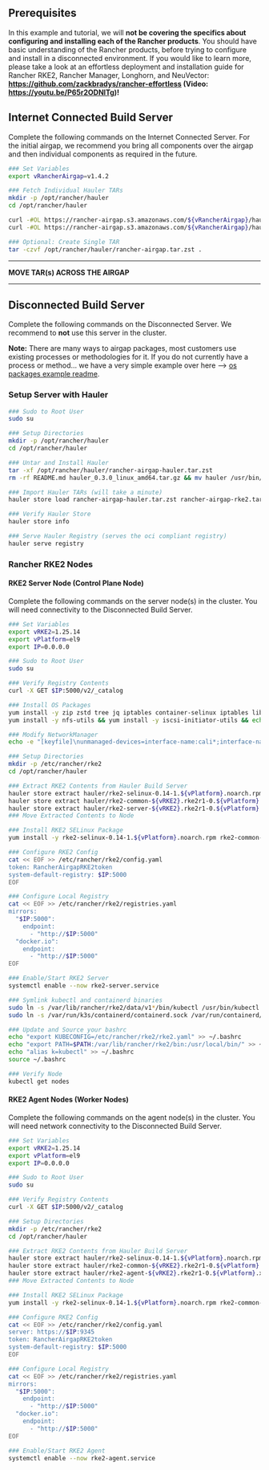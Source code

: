 ## Prerequisites

In this example and tutorial, we will **not be covering the specifics about configuring and installing each of the Rancher products**. You should have basic understanding of the Rancher products, before trying to configure and install in a disconnected environment. If you would like to learn more, please take a look at an effortless deployment and installation guide for Rancher RKE2, Rancher Manager, Longhorn, and NeuVector: **https://github.com/zackbradys/rancher-effortless (Video: https://youtu.be/P65r2ODNlTg)!**

## Internet Connected Build Server

Complete the following commands on the Internet Connected Server. For the initial airgap, we recommend you bring all components over the airgap and then individual components as required in the future.

```bash
### Set Variables
export vRancherAirgap=v1.4.2

### Fetch Individual Hauler TARs
mkdir -p /opt/rancher/hauler
cd /opt/rancher/hauler

curl -#OL https://rancher-airgap.s3.amazonaws.com/${vRancherAirgap}/hauler/hauler/rancher-airgap-hauler.tar.zst
curl -#OL https://rancher-airgap.s3.amazonaws.com/${vRancherAirgap}/hauler/rke2/rancher-airgap-rke2.tar.zst

### Optional: Create Single TAR
tar -czvf /opt/rancher/hauler/rancher-airgap.tar.zst .
```

---

**MOVE TAR(s) ACROSS THE AIRGAP**

---

## Disconnected Build Server

Complete the following commands on the Disconnected Server. We recommend to **not** use this server in the cluster.

**Note:** There are many ways to airgap packages, most customers use existing processes or methodologies for it. If you do not currently have a process or method... we have a very simple example over here --> [os packages example readme](os-packages-example.md).

### Setup Server with Hauler
```bash
### Sudo to Root User
sudo su

### Setup Directories
mkdir -p /opt/rancher/hauler
cd /opt/rancher/hauler

### Untar and Install Hauler
tar -xf /opt/rancher/hauler/rancher-airgap-hauler.tar.zst
rm -rf README.md hauler_0.3.0_linux_amd64.tar.gz && mv hauler /usr/bin/hauler

### Import Hauler TARs (will take a minute)
hauler store load rancher-airgap-hauler.tar.zst rancher-airgap-rke2.tar.zst

### Verify Hauler Store
hauler store info

### Serve Hauler Registry (serves the oci compliant registry)
hauler serve registry
```

### Rancher RKE2 Nodes

#### RKE2 Server Node (Control Plane Node)

Complete the following commands on the server node(s) in the cluster. You will need connectivity to the Disconnected Build Server.

```bash
### Set Variables
export vRKE2=1.25.14
export vPlatform=el9
export IP=0.0.0.0

### Sudo to Root User
sudo su

### Verify Registry Contents
curl -X GET $IP:5000/v2/_catalog

### Install OS Packages
yum install -y zip zstd tree jq iptables container-selinux iptables libnetfilter_conntrack libnfnetlink libnftnl policycoreutils-python-utils cryptsetup
yum install -y nfs-utils && yum install -y iscsi-initiator-utils && echo "InitiatorName=$(/sbin/iscsi-iname)" > /etc/iscsi/initiatorname.iscsi && systemctl enable --now iscsid

### Modify NetworkManager
echo -e "[keyfile]\nunmanaged-devices=interface-name:cali*;interface-name:flannel*" > /etc/NetworkManager/conf.d/rke2-canal.conf

### Setup Directories
mkdir -p /etc/rancher/rke2
cd /opt/rancher/hauler

### Extract RKE2 Contents from Hauler Build Server
hauler store extract hauler/rke2-selinux-0.14-1.${vPlatform}.noarch.rpm:latest
hauler store extract hauler/rke2-common-${vRKE2}.rke2r1-0.${vPlatform}.x86_64.rpm:latest
hauler store extract hauler/rke2-server-${vRKE2}.rke2r1-0.${vPlatform}.x86_64.rpm:latest
### Move Extracted Contents to Node

### Install RKE2 SELinux Package
yum install -y rke2-selinux-0.14-1.${vPlatform}.noarch.rpm rke2-common-${vRKE2}.rke2r1-0.${vPlatform}.x86_64.rpm rke2-server-${vRKE2}.rke2r1-0.${vPlatform}.x86_64.rpm

### Configure RKE2 Config
cat << EOF >> /etc/rancher/rke2/config.yaml
token: RancherAirgapRKE2token
system-default-registry: $IP:5000
EOF

### Configure Local Registry
cat << EOF >> /etc/rancher/rke2/registries.yaml
mirrors:
  "$IP:5000":
    endpoint:
      - "http://$IP:5000"
  "docker.io":
    endpoint:
      - "http://$IP:5000"
EOF

### Enable/Start RKE2 Server
systemctl enable --now rke2-server.service

### Symlink kubectl and containerd binaries
sudo ln -s /var/lib/rancher/rke2/data/v1*/bin/kubectl /usr/bin/kubectl
sudo ln -s /var/run/k3s/containerd/containerd.sock /var/run/containerd/containerd.sock

### Update and Source your bashrc
echo "export KUBECONFIG=/etc/rancher/rke2/rke2.yaml" >> ~/.bashrc
echo "export PATH=$PATH:/var/lib/rancher/rke2/bin:/usr/local/bin/" >> ~/.bashrc
echo "alias k=kubectl" >> ~/.bashrc
source ~/.bashrc

### Verify Node
kubectl get nodes
```

#### RKE2 Agent Nodes (Worker Nodes)

Complete the following commands on the agent node(s) in the cluster. You will need network connectivity to the Disconnected Build Server.

```bash
### Set Variables
export vRKE2=1.25.14
export vPlatform=el9
export IP=0.0.0.0

### Sudo to Root User
sudo su

### Verify Registry Contents
curl -X GET $IP:5000/v2/_catalog

### Setup Directories
mkdir -p /etc/rancher/rke2
cd /opt/rancher/hauler

### Extract RKE2 Contents from Hauler Build Server
hauler store extract hauler/rke2-selinux-0.14-1.${vPlatform}.noarch.rpm:latest
hauler store extract hauler/rke2-common-${vRKE2}.rke2r1-0.${vPlatform}.x86_64.rpm:latest
hauler store extract hauler/rke2-agent-${vRKE2}.rke2r1-0.${vPlatform}.x86_64.rpm:latest
### Move Extracted Contents to Node

### Install RKE2 SELinux Package
yum install -y rke2-selinux-0.14-1.${vPlatform}.noarch.rpm rke2-common-${vRKE2}.rke2r1-0.${vPlatform}.x86_64.rpm rke2-agent-${vRKE2}.rke2r1-0.${vPlatform}.x86_64.rpm

### Configure RKE2 Config
cat << EOF >> /etc/rancher/rke2/config.yaml
server: https://$IP:9345
token: RancherAirgapRKE2token
system-default-registry: $IP:5000
EOF

### Configure Local Registry
cat << EOF >> /etc/rancher/rke2/registries.yaml
mirrors:
  "$IP:5000":
    endpoint:
      - "http://$IP:5000"
  "docker.io":
    endpoint:
      - "http://$IP:5000"
EOF

### Enable/Start RKE2 Agent
systemctl enable --now rke2-agent.service
```